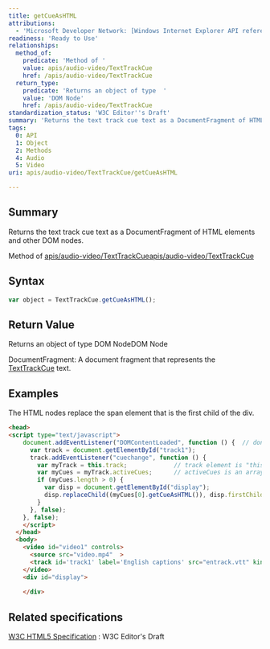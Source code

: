 ```yaml
---
title: getCueAsHTML
attributions:
  - 'Microsoft Developer Network: [Windows Internet Explorer API reference Article](http://msdn.microsoft.com/en-us/library/ie/hh828809%28v=vs.85%29.aspx)'
readiness: 'Ready to Use'
relationships:
  method_of:
    predicate: 'Method of '
    value: apis/audio-video/TextTrackCue
    href: /apis/audio-video/TextTrackCue
  return_type:
    predicate: 'Returns an object of type  '
    value: 'DOM Node'
    href: /apis/audio-video/TextTrackCue
standardization_status: 'W3C Editor''s Draft'
summary: 'Returns the text track cue text as a DocumentFragment of HTML elements and other DOM nodes.'
tags:
  0: API
  1: Object
  2: Methods
  4: Audio
  5: Video
uri: apis/audio-video/TextTrackCue/getCueAsHTML

---
```

## Summary

Returns the text track cue text as a DocumentFragment of HTML elements and other DOM nodes.

Method of [apis/audio-video/TextTrackCue](/apis/audio-video/TextTrackCue)[apis/audio-video/TextTrackCue](/apis/audio-video/TextTrackCue)

## Syntax

``` js
var object = TextTrackCue.getCueAsHTML();
```

## Return Value

Returns an object of type DOM NodeDOM Node

DocumentFragment: A document fragment that represents the [TextTrackCue](/apis/audio-video/TextTrackCue) text.

## Examples

The HTML nodes replace the span element that is the first child of the div.

``` html
<head>
<script type="text/javascript">
    document.addEventListener("DOMContentLoaded", function () {  // don't run this until all DOM content is loaded
      var track = document.getElementById("track1");
      track.addEventListener("cuechange", function () {
        var myTrack = this.track;             // track element is "this"
        var myCues = myTrack.activeCues;      // activeCues is an array of current cues.
        if (myCues.length > 0) {
          var disp = document.getElementById("display");
          disp.replaceChild((myCues[0].getCueAsHTML()), disp.firstChild);
        }
      }, false);
    }, false);
    </script>
  </head>
  <body>
    <video id="video1" controls>
      <source src="video.mp4"  >
      <track id='track1' label='English captions' src="entrack.vtt" kind='subtitles' srclang='en' default >
    </video>
    <div id="display">
      
    </div>
```

## Related specifications

[W3C HTML5 Specification](http://dev.w3.org/html5/spec/single-page.html)
:   W3C Editor's Draft
